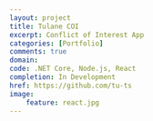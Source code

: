 ```yaml
---
layout: project
title: Tulane COI
excerpt: Conflict of Interest App
categories: [Portfolio]
comments: true
domain: 
code: .NET Core, Node.js, React
completion: In Development
href: https://github.com/tu-ts
image:
    feature: react.jpg
---
```

